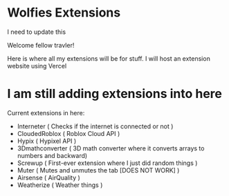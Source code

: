 # Wolfies Extensions
I need to update this


Welcome fellow travler!

Here is where all my extensions will be for stuff. I will host an extension website using Vercel

# I am still adding extensions into here

Current extensions in here:

- Interneter    ( Checks if the internet is connected or not )
- CloudedRoblox ( Roblox Cloud API )
- Hypix ( Hypixel API )
- 3Dmathconverter ( 3D math converter where it converts arrays to numbers and backward)
- Screwup ( First-ever extension where I just did random things )
- Muter ( Mutes and unmutes the tab [DOES NOT WORK] )
- Airsense ( AirQuality )
- Weatherize ( Weather things )
